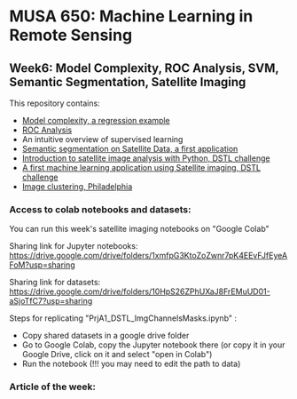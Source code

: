 # MUSA 650: Machine Learning in Remote Sensing

## Week6: Model Complexity, ROC Analysis, SVM, Semantic Segmentation, Satellite Imaging

This repository contains:

- [Model complexity, a regression example](ModelComplexity.ipynb)
- [ROC Analysis](ROC_Analysis_Example.ipynb)
- An intuitive overview of supervised learning
- [Semantic segmentation on Satellite Data, a first application](PrjD1_SemanticSeg.ipynb)
- [Introduction to satellite image analysis with Python, DSTL challenge](PrjA1_DSTL_ImgChannelsMasks.ipynb)
- [A first machine learning application using Satellite imaging, DSTL challenge](PrjB3_DSTL_Clustering.ipynb)
- [Image clustering, Philadelphia](PrjB4_Sentinel_Clustering.ipynb)


### Access to colab notebooks and datasets:

You can run this week's satellite imaging notebooks on "Google Colab"

Sharing link for Jupyter notebooks:
https://drive.google.com/drive/folders/1xmfpG3KtoZoZwnr7pK4EEvFJfEyeAFoM?usp=sharing

Sharing link for datasets:
https://drive.google.com/drive/folders/10HpS26ZPhUXaJ8FrEMuUD01-aSjoTfC7?usp=sharing

Steps for replicating "PrjA1_DSTL_ImgChannelsMasks.ipynb" :

- Copy shared datasets in a google drive folder
- Go to Google Colab, copy the Jupyter notebook there (or copy it in your Google Drive, click on it and select "open in Colab")
- Run the notebook (!!! you may need to edit the path to data)


### Article of the week:

